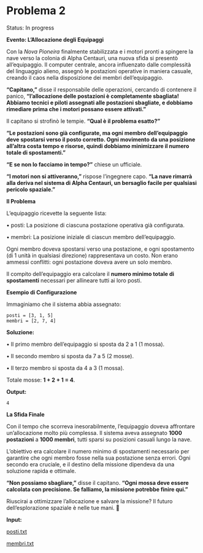 # Problema 2

Status: In progress

**Evento: L’Allocazione degli Equipaggi**

Con la *Nova Pioneira* finalmente stabilizzata e i motori pronti a spingere la nave verso la colonia di Alpha Centauri, una nuova sfida si presentò all’equipaggio. Il computer centrale, ancora influenzato dalle complessità del linguaggio alieno, assegnò le postazioni operative in maniera casuale, creando il caos nella disposizione dei membri dell’equipaggio.

**“Capitano,”** disse il responsabile delle operazioni, cercando di contenere il panico, **“l’allocazione delle postazioni è completamente sbagliata! Abbiamo tecnici e piloti assegnati alle postazioni sbagliate, e dobbiamo rimediare prima che i motori possano essere attivati.”**

Il capitano si strofinò le tempie. **“Qual è il problema esatto?”**

**“Le postazioni sono già configurate, ma ogni membro dell’equipaggio deve spostarsi verso il posto corretto. Ogni movimento da una posizione all’altra costa tempo e risorse, quindi dobbiamo minimizzare il numero totale di spostamenti.”**

**“E se non lo facciamo in tempo?”** chiese un ufficiale.

**“I motori non si attiveranno,”** rispose l’ingegnere capo. **“La nave rimarrà alla deriva nel sistema di Alpha Centauri, un bersaglio facile per qualsiasi pericolo spaziale.”**

**Il Problema**

L’equipaggio ricevette la seguente lista:

•	posti: La posizione di ciascuna postazione operativa già configurata.

•	membri: La posizione iniziale di ciascun membro dell’equipaggio.

Ogni membro doveva spostarsi verso una postazione, e ogni spostamento (di 1 unità in qualsiasi direzione) rappresentava un costo. Non erano ammessi conflitti: ogni postazione doveva avere un solo membro.

Il compito dell’equipaggio era calcolare il **numero minimo totale di spostamenti** necessari per allineare tutti ai loro posti.

**Esempio di Configurazione**

Immaginiamo che il sistema abbia assegnato:

```
posti = [3, 1, 5]
membri = [2, 7, 4]
```

**Soluzione:**

•	Il primo membro dell’equipaggio si sposta da 2 a 1 (1 mossa).

•	Il secondo membro si sposta da 7 a 5 (2 mosse).

•	Il terzo membro si sposta da 4 a 3 (1 mossa).

Totale mosse: **1 + 2 + 1 = 4**.

**Output:**

```
4
```

**La Sfida Finale**

Con il tempo che scorreva inesorabilmente, l’equipaggio doveva affrontare un’allocazione molto più complessa. Il sistema aveva assegnato **1000 postazioni** a **1000 membri**, tutti sparsi su posizioni casuali lungo la nave.

L’obiettivo era calcolare il numero minimo di spostamenti necessario per garantire che ogni membro fosse nella sua postazione senza errori. Ogni secondo era cruciale, e il destino della missione dipendeva da una soluzione rapida e ottimale.

**“Non possiamo sbagliare,”** disse il capitano. **“Ogni mossa deve essere calcolata con precisione. Se falliamo, la missione potrebbe finire qui.”**

Riuscirai a ottimizzare l’allocazione e salvare la missione? Il futuro dell’esplorazione spaziale è nelle tue mani. 🚀

**Input:**

[posti.txt](Problema%202/posti.txt)

[membri.txt](Problema%202/membri.txt)